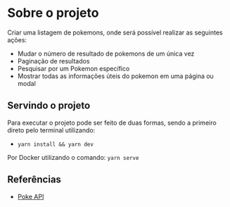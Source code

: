 # Sobre o projeto

Criar uma listagem de pokemons, onde será possível realizar as seguintes ações:

- Mudar o número de resultado de pokemons de um única vez
- Paginação de resultados
- Pesquisar por um Pokemon específico
- Mostrar todas as informações úteis do pokemon em uma página ou modal

## Servindo o projeto

Para executar o projeto pode ser feito de duas formas, sendo a primeiro direto pelo terminal utilizando:

- `yarn install && yarn dev`

Por Docker utilizando o comando: `yarn serve`

## Referências

- [Poke API](https://pokeapi.co/)
